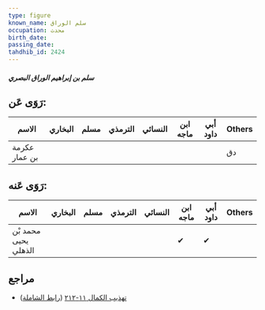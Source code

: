 ```yaml
---
type: figure
known_name: سلم الوراق
occupation: محدث
birth_date:
passing_date:
tahdhib_id: 2424
---
```

##### سلم بن إبراهيم الوراق البصري

## رَوَى عَن:
| الاسم         | البخاري | مسلم | الترمذي | النسائي | ابن ماجه | أبي داود | Others |
| ------------- | ------- | ---- | ------- | ------- | -------- | -------- | ------ |
| عكرمة بن عمار |         |      |         |         |          |          | دق     |
## رَوَى عَنه:
| الاسم                | البخاري | مسلم | الترمذي | النسائي | ابن ماجه | أبي داود | Others |
| -------------------- | ------- | ---- | ------- | ------- | -------- | -------- | ------ |
| محمد بْن يحيى الذهلي |         |      |         |         | ✔        | ✔        |        |
## مراجع
- [تهذيب الكمال ١١-٢١٢](obsidian://open?vault=Tahdhib-al-Kamal&file=Figures/٢٤٢٤-سلم%20بن%20إبراهيم%20الوراق%20البصري) ([رابط الشاملة](https://shamela.ws/book/3722/5532))
